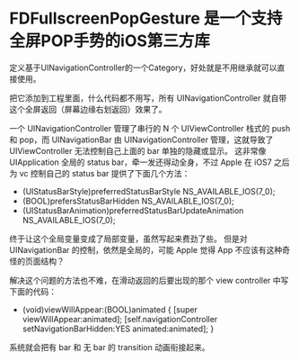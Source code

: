 # FDFullscreenPopGesture 是一个支持全屏POP手势的iOS第三方库

定义基于UINavigationController的一个Category，好处就是不用继承就可以直接使用。

把它添加到工程里面，什么代码都不用写，所有 UINavigationController 就自带这个全屏返回（屏幕边缘右划返回）效果了。

一个 UINavigationController 管理了串行的 N 个 UIViewController 栈式的 push 和 pop，而 UINavigationBar 由 UINavigationController 管理，这就导致了 UIViewController 无法控制自己上面的 bar 单独的隐藏或显示。 这非常像 UIApplication 全局的 status bar，牵一发还得动全身，不过 Apple 在 iOS7 之后为 vc 控制自己的 status bar 提供了下面几个方法：

- (UIStatusBarStyle)preferredStatusBarStyle NS_AVAILABLE_IOS(7_0);
- (BOOL)prefersStatusBarHidden NS_AVAILABLE_IOS(7_0);
- (UIStatusBarAnimation)preferredStatusBarUpdateAnimation NS_AVAILABLE_IOS(7_0);

终于让这个全局变量变成了局部变量，虽然写起来费劲了些。
但是对 UINavigationBar 的控制，依然是全局的，可能 Apple 觉得 App 不应该有这种奇怪的页面结构？

解决这个问题的方法也不难，在滑动返回的后要出现的那个 view controller 中写下面的代码：

- (void)viewWillAppear:(BOOL)animated {
[super viewWillAppear:animated];
[self.navigationController setNavigationBarHidden:YES animated:animated];
}

系统就会把有 bar 和 无 bar 的 transition 动画衔接起来。